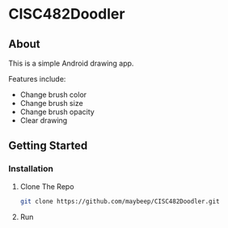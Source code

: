 # CISC482Doodler

## About
This is a simple Android drawing app. 

Features include:
- Change brush color
- Change brush size
- Change brush opacity
- Clear drawing

## Getting Started

### Installation
1. Clone The Repo
   ```sh
   git clone https://github.com/maybeep/CISC482Doodler.git
   ```
2. Run
